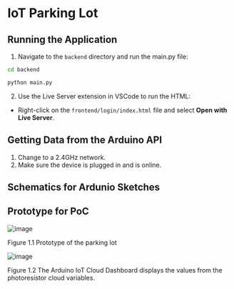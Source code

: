 # IoT Parking Lot

## Running the Application

1. Navigate to the `backend` directory and run the main.py file:

```bash
cd backend
```

```bash
python main.py
```

2. Use the Live Server extension in VSCode to run the HTML:

- Right-click on the `frontend/login/index.html` file and select **Open with Live Server**.

## Getting Data from the Arduino API
1. Change to a 2.4GHz network.
2. Make sure the device is plugged in and is online.

## Schematics for Ardunio Sketches

## Prototype for PoC
![image](https://github.com/user-attachments/assets/d0305c61-184c-4d4b-982f-6f00d9ef07bf)

Figure 1.1 Prototype of the parking lot

![image](https://github.com/user-attachments/assets/64f4e0f3-63bd-413e-bad0-858bc50b5482)

Figure 1.2 The Arduino IoT Cloud Dashboard displays the values from the photoresistor cloud variables.
